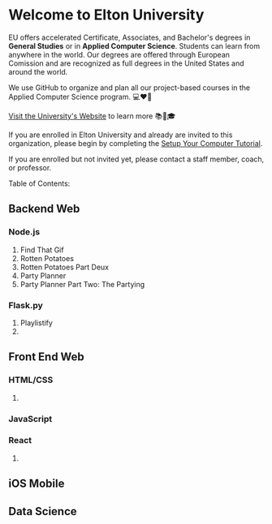 # Welcome to Elton University

EU offers accelerated Certificate, Associates, and Bachelor's degrees in **General Studies** or in **Applied Computer Science**. Students can learn from anywhere in the world. Our degrees are offered through European Comission and are recognized as full degrees in the United States and around the world.

We use GitHub to organize and plan all our project-based courses in the Applied Computer Science program. 💻❤️🐙

[Visit the University's Website](https://www.elton.university) to learn more 📚📜🎓

If you are enrolled in Elton University and already are invited to this organization, please begin by completing the [Setup Your Computer Tutorial](https://github.com/Elton-University/setup-your-computer). 

If you are enrolled but not invited yet, please contact a staff member, coach, or professor.

Table of Contents:

## Backend Web 

### Node.js

  1. Find That Gif 
  2. Rotten Potatoes
  3. Rotten Potatoes Part Deux
  4. Party Planner
  5. Party Planner Part Two: The Partying

### Flask.py

  1. Playlistify
  2. 

## Front End Web

### HTML/CSS
  1. 

### JavaScript 

### React
  1. 

## iOS Mobile


## Data Science

